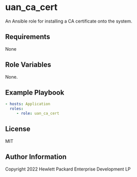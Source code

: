 uan_ca_cert
=========

An Ansible role for installing a CA certificate onto the system.

Requirements
------------

None

Role Variables
--------------

None.

Example Playbook
----------------

```yaml
- hosts: Application
  roles:
     - role: uan_ca_cert
```

License
-------

MIT

Author Information
------------------

Copyright 2022 Hewlett Packard Enterprise Development LP

